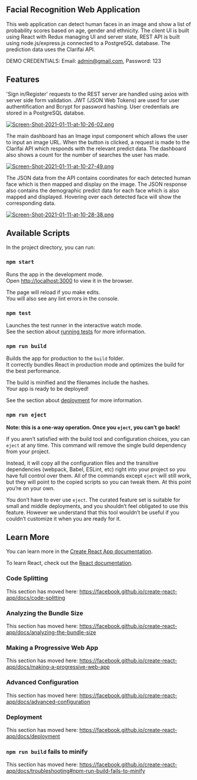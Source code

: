 ## Facial Recognition Web Application

This web application can detect human faces in an image and show a list of probability scores based on age, gender and ethnicity. The client UI is built using React with Redux managing UI and server state, REST API is built using node.js/express.js connected to a PostgreSQL database. The prediction data uses the Clarifai API. 

DEMO CREDENTIALS: Email: admin@gmail.com, Password: 123

## Features

'Sign in/Register' requests to the REST server are handled using axios with server side form validation. JWT (JSON Web Tokens) are used for user authentification and Bcrypt for password hashing. User credentials are stored in a PostgreSQL databse.

[![Screen-Shot-2021-01-11-at-10-26-02.png](https://i.postimg.cc/qRZSVYBM/Screen-Shot-2021-01-11-at-10-26-02.png)](https://postimg.cc/2bh2n0BP)

The main dashboard has an Image input component which allows the user to input an image URL. When the button is clicked, a request is made to the Clarifai API which responds with the relevant predict data. The dashboard also shows a count for the number of searches the user has made.

[![Screen-Shot-2021-01-11-at-10-27-49.png](https://i.postimg.cc/g0RSxJKR/Screen-Shot-2021-01-11-at-10-27-49.png)](https://postimg.cc/zLzSMq6X)

The JSON data from the API contains coordinates for each detected human face which is then mapped and display on the image. The JSON response also contains the demographic predict data for each face which is also mapped and displayed. Hovering over each detected face will show the corresponding data.

[![Screen-Shot-2021-01-11-at-10-28-38.png](https://i.postimg.cc/YCJ31HnH/Screen-Shot-2021-01-11-at-10-28-38.png)](https://postimg.cc/XrkdbT6H)

## Available Scripts

In the project directory, you can run:

### `npm start`

Runs the app in the development mode.<br />
Open [http://localhost:3000](http://localhost:3000) to view it in the browser.

The page will reload if you make edits.<br />
You will also see any lint errors in the console.

### `npm test`

Launches the test runner in the interactive watch mode.<br />
See the section about [running tests](https://facebook.github.io/create-react-app/docs/running-tests) for more information.

### `npm run build`

Builds the app for production to the `build` folder.<br />
It correctly bundles React in production mode and optimizes the build for the best performance.

The build is minified and the filenames include the hashes.<br />
Your app is ready to be deployed!

See the section about [deployment](https://facebook.github.io/create-react-app/docs/deployment) for more information.

### `npm run eject`

**Note: this is a one-way operation. Once you `eject`, you can’t go back!**

If you aren’t satisfied with the build tool and configuration choices, you can `eject` at any time. This command will remove the single build dependency from your project.

Instead, it will copy all the configuration files and the transitive dependencies (webpack, Babel, ESLint, etc) right into your project so you have full control over them. All of the commands except `eject` will still work, but they will point to the copied scripts so you can tweak them. At this point you’re on your own.

You don’t have to ever use `eject`. The curated feature set is suitable for small and middle deployments, and you shouldn’t feel obligated to use this feature. However we understand that this tool wouldn’t be useful if you couldn’t customize it when you are ready for it.

## Learn More

You can learn more in the [Create React App documentation](https://facebook.github.io/create-react-app/docs/getting-started).

To learn React, check out the [React documentation](https://reactjs.org/).

### Code Splitting

This section has moved here: https://facebook.github.io/create-react-app/docs/code-splitting

### Analyzing the Bundle Size

This section has moved here: https://facebook.github.io/create-react-app/docs/analyzing-the-bundle-size

### Making a Progressive Web App

This section has moved here: https://facebook.github.io/create-react-app/docs/making-a-progressive-web-app

### Advanced Configuration

This section has moved here: https://facebook.github.io/create-react-app/docs/advanced-configuration

### Deployment

This section has moved here: https://facebook.github.io/create-react-app/docs/deployment

### `npm run build` fails to minify

This section has moved here: https://facebook.github.io/create-react-app/docs/troubleshooting#npm-run-build-fails-to-minify
